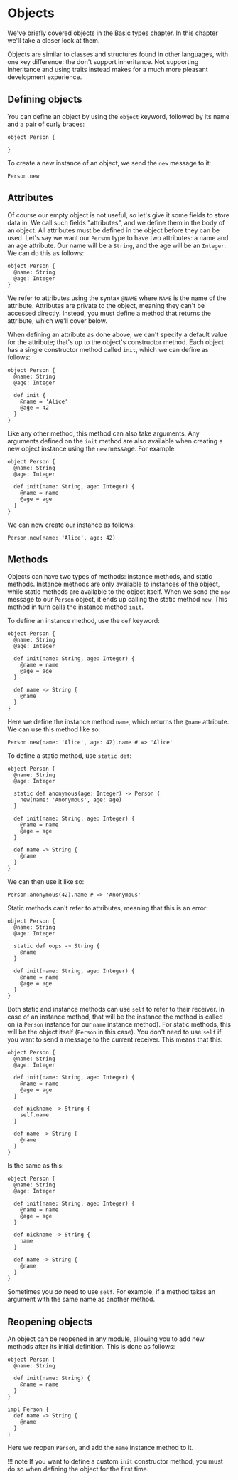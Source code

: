 # Objects

We've briefly covered objects in the [Basic types](basic-types.md) chapter. In
this chapter we'll take a closer look at them.

Objects are similar to classes and structures found in other languages, with one
key difference: the don't support inheritance. Not supporting inheritance and
using traits instead makes for a much more pleasant development experience.

## Defining objects

You can define an object by using the `object` keyword, followed by its name and
a pair of curly braces:

```inko
object Person {

}
```

To create a new instance of an object, we send the `new` message to it:

```inko
Person.new
```

## Attributes

Of course our empty object is not useful, so let's give it some fields to store
data in. We call such fields "attributes", and we define them in the body of an
object. All attributes must be defined in the object before they can be used.
Let's say we want our `Person` type to have two attributes: a name and an age
attribute. Our name will be a `String`, and the age will be an `Integer`. We can
do this as follows:

```inko
object Person {
  @name: String
  @age: Integer
}
```

We refer to attributes using the syntax `@NAME` where `NAME` is the name of the
attribute. Attributes are private to the object, meaning they can't be accessed
directly. Instead, you must define a method that returns the attribute, which
we'll cover below.

When defining an attribute as done above, we can't specify a default value for
the attribute; that's up to the object's constructor method. Each object has a
single constructor method called `init`, which we can define as follows:

```inko
object Person {
  @name: String
  @age: Integer

  def init {
    @name = 'Alice'
    @age = 42
  }
}
```

Like any other method, this method can also take arguments. Any arguments
defined on the `init` method are also available when creating a new object
instance using the `new` message. For example:

```inko
object Person {
  @name: String
  @age: Integer

  def init(name: String, age: Integer) {
    @name = name
    @age = age
  }
}
```

We can now create our instance as follows:

```inko
Person.new(name: 'Alice', age: 42)
```

## Methods

Objects can have two types of methods: instance methods, and static methods.
Instance methods are only available to instances of the object, while static
methods are available to the object itself. When we send the `new` message to
our `Person` object, it ends up calling the static method `new`. This method in
turn calls the instance method `init`.

To define an instance method, use the `def` keyword:

```inko
object Person {
  @name: String
  @age: Integer

  def init(name: String, age: Integer) {
    @name = name
    @age = age
  }

  def name -> String {
    @name
  }
}
```

Here we define the instance method `name`, which returns the `@name` attribute.
We can use this method like so:

```inko
Person.new(name: 'Alice', age: 42).name # => 'Alice'
```

To define a static method, use `static def`:

```inko
object Person {
  @name: String
  @age: Integer

  static def anonymous(age: Integer) -> Person {
    new(name: 'Anonymous', age: age)
  }

  def init(name: String, age: Integer) {
    @name = name
    @age = age
  }

  def name -> String {
    @name
  }
}
```

We can then use it like so:

```inko
Person.anonymous(42).name # => 'Anonymous'
```

Static methods can't refer to attributes, meaning that this is an error:

```inko
object Person {
  @name: String
  @age: Integer

  static def oops -> String {
    @name
  }

  def init(name: String, age: Integer) {
    @name = name
    @age = age
  }
}
```

Both static and instance methods can use `self` to refer to their receiver. In
case of an instance method, that will be the instance the method is called on (a
`Person` instance for our `name` instance method). For static methods, this will
be the object itself (`Person` in this case). You don't need to use `self` if
you want to send a message to the current receiver. This means that this:

```inko
object Person {
  @name: String
  @age: Integer

  def init(name: String, age: Integer) {
    @name = name
    @age = age
  }

  def nickname -> String {
    self.name
  }

  def name -> String {
    @name
  }
}
```

Is the same as this:

```inko
object Person {
  @name: String
  @age: Integer

  def init(name: String, age: Integer) {
    @name = name
    @age = age
  }

  def nickname -> String {
    name
  }

  def name -> String {
    @name
  }
}
```

Sometimes you _do_ need to use `self`. For example, if a method takes an
argument with the same name as another method.

## Reopening objects

An object can be reopened in any module, allowing you to add new methods after
its initial definition. This is done as follows:

```inko
object Person {
  @name: String

  def init(name: String) {
    @name = name
  }
}

impl Person {
  def name -> String {
    @name
  }
}
```

Here we reopen `Person`, and add the `name` instance method to it.

!!! note
    If you want to define a custom `init` constructor method, you must do so
    when defining the object for the first time.
